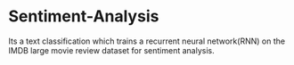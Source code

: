 # Sentiment-Analysis
Its a text classification which trains a recurrent neural network(RNN) on the IMDB large movie review dataset for sentiment analysis.
